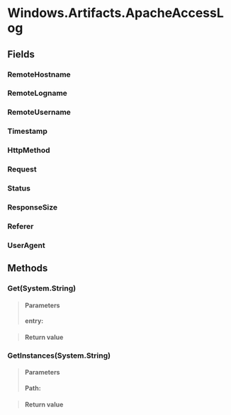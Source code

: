 ﻿


# Windows.Artifacts.ApacheAccessLog

## Fields

### RemoteHostname

### RemoteLogname

### RemoteUsername

### Timestamp

### HttpMethod

### Request

### Status

### ResponseSize

### Referer

### UserAgent

## Methods


### Get(System.String)

> #### Parameters
> **entry:** 

> #### Return value
> 

### GetInstances(System.String)

> #### Parameters
> **Path:** 

> #### Return value
> 